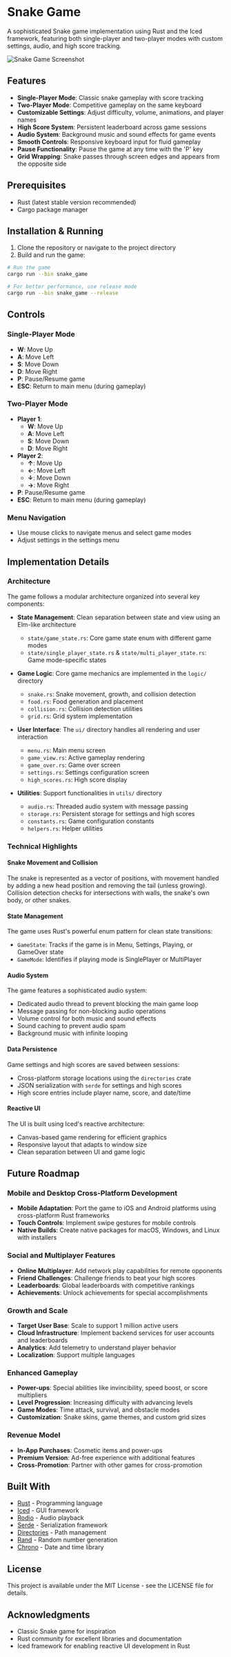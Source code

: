 # Snake Game

A sophisticated Snake game implementation using Rust and the Iced framework, featuring both single-player and two-player modes with custom settings, audio, and high score tracking.

![Snake Game Screenshot](https://i.imgur.com/mDeCv3l.png)

## Features

- **Single-Player Mode**: Classic snake gameplay with score tracking
- **Two-Player Mode**: Competitive gameplay on the same keyboard
- **Customizable Settings**: Adjust difficulty, volume, animations, and player names
- **High Score System**: Persistent leaderboard across game sessions
- **Audio System**: Background music and sound effects for game events
- **Smooth Controls**: Responsive keyboard input for fluid gameplay
- **Pause Functionality**: Pause the game at any time with the 'P' key
- **Grid Wrapping**: Snake passes through screen edges and appears from the opposite side

## Prerequisites

- Rust (latest stable version recommended)
- Cargo package manager

## Installation & Running

1. Clone the repository or navigate to the project directory
2. Build and run the game:

```bash
# Run the game
cargo run --bin snake_game

# For better performance, use release mode
cargo run --bin snake_game --release
```

## Controls

### Single-Player Mode
- **W**: Move Up
- **A**: Move Left
- **S**: Move Down
- **D**: Move Right
- **P**: Pause/Resume game
- **ESC**: Return to main menu (during gameplay)

### Two-Player Mode
- **Player 1**:
  - **W**: Move Up
  - **A**: Move Left
  - **S**: Move Down
  - **D**: Move Right
- **Player 2**:
  - **↑**: Move Up
  - **←**: Move Left
  - **↓**: Move Down
  - **→**: Move Right
- **P**: Pause/Resume game
- **ESC**: Return to main menu (during gameplay)

### Menu Navigation
- Use mouse clicks to navigate menus and select game modes
- Adjust settings in the settings menu

## Implementation Details

### Architecture

The game follows a modular architecture organized into several key components:

- **State Management**: Clean separation between state and view using an Elm-like architecture
  - `state/game_state.rs`: Core game state enum with different game modes
  - `state/single_player_state.rs` & `state/multi_player_state.rs`: Game mode-specific states
  
- **Game Logic**: Core game mechanics are implemented in the `logic/` directory
  - `snake.rs`: Snake movement, growth, and collision detection
  - `food.rs`: Food generation and placement
  - `collision.rs`: Collision detection utilities
  - `grid.rs`: Grid system implementation

- **User Interface**: The `ui/` directory handles all rendering and user interaction
  - `menu.rs`: Main menu screen
  - `game_view.rs`: Active gameplay rendering
  - `game_over.rs`: Game over screen
  - `settings.rs`: Settings configuration screen
  - `high_scores.rs`: High score display

- **Utilities**: Support functionalities in `utils/` directory
  - `audio.rs`: Threaded audio system with message passing
  - `storage.rs`: Persistent storage for settings and high scores
  - `constants.rs`: Game configuration constants
  - `helpers.rs`: Helper utilities

### Technical Highlights

#### Snake Movement and Collision
The snake is represented as a vector of positions, with movement handled by adding a new head position and removing the tail (unless growing). Collision detection checks for intersections with walls, the snake's own body, or other snakes.

#### State Management
The game uses Rust's powerful enum pattern for clean state transitions:
- `GameState`: Tracks if the game is in Menu, Settings, Playing, or GameOver state
- `GameMode`: Identifies if playing mode is SinglePlayer or MultiPlayer

#### Audio System
The game features a sophisticated audio system:
- Dedicated audio thread to prevent blocking the main game loop
- Message passing for non-blocking audio operations
- Volume control for both music and sound effects
- Sound caching to prevent audio spam
- Background music with infinite looping

#### Data Persistence
Game settings and high scores are saved between sessions:
- Cross-platform storage locations using the `directories` crate
- JSON serialization with `serde` for settings and high scores
- High score entries include player name, score, and date/time

#### Reactive UI
The UI is built using Iced's reactive architecture:
- Canvas-based game rendering for efficient graphics
- Responsive layout that adapts to window size
- Clean separation between UI and game logic

## Future Roadmap

### Mobile and Desktop Cross-Platform Development
- **Mobile Adaptation**: Port the game to iOS and Android platforms using cross-platform Rust frameworks
- **Touch Controls**: Implement swipe gestures for mobile controls
- **Native Builds**: Create native packages for macOS, Windows, and Linux with installers

### Social and Multiplayer Features
- **Online Multiplayer**: Add network play capabilities for remote opponents
- **Friend Challenges**: Challenge friends to beat your high scores
- **Leaderboards**: Global leaderboards with competitive rankings
- **Achievements**: Unlock achievements for special accomplishments

### Growth and Scale
- **Target User Base**: Scale to support 1 million active users
- **Cloud Infrastructure**: Implement backend services for user accounts and leaderboards
- **Analytics**: Add telemetry to understand player behavior
- **Localization**: Support multiple languages

### Enhanced Gameplay
- **Power-ups**: Special abilities like invincibility, speed boost, or score multipliers
- **Level Progression**: Increasing difficulty with advancing levels
- **Game Modes**: Time attack, survival, and obstacle modes
- **Customization**: Snake skins, game themes, and custom grid sizes

### Revenue Model
- **In-App Purchases**: Cosmetic items and power-ups
- **Premium Version**: Ad-free experience with additional features
- **Cross-Promotion**: Partner with other games for cross-promotion

## Built With

- [Rust](https://www.rust-lang.org/) - Programming language
- [Iced](https://github.com/iced-rs/iced) - GUI framework
- [Rodio](https://github.com/RustAudio/rodio) - Audio playback
- [Serde](https://github.com/serde-rs/serde) - Serialization framework
- [Directories](https://github.com/dirs-dev/directories-rs) - Path management
- [Rand](https://github.com/rust-random/rand) - Random number generation
- [Chrono](https://github.com/chronotope/chrono) - Date and time library

## License

This project is available under the MIT License - see the LICENSE file for details.

## Acknowledgments

- Classic Snake game for inspiration
- Rust community for excellent libraries and documentation
- Iced framework for enabling reactive UI development in Rust